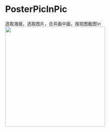 # PosterPicInPic
选取海报，选取图片，合并画中画，按视图截图\n
<img src="https://github.com/zhengwei931102/PosterPicInPic/blob/master/gif.gif" width="320">
